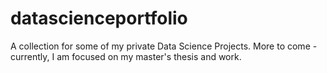 # datascienceportfolio
A collection for some of my private Data Science Projects. More to come - currently, I am focused on my master's thesis and work.

